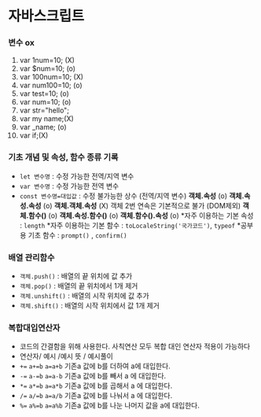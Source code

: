 # 자바스크립트
### 변수 ox 
1. var 1num=10; (X) <!-- 숫자가 앞에 있기 때문에X -->
2. var $num=10; (o)
3. var 100num=10; (X)<!-- 숫자가 앞에 있기 때문에X -->
4. var num100=10; (o)
5. var test=10; (o)
6. var num=10; (o)
7. var str="hello"; 
8. var my name;(X)<!-- 공백이 앞에 있기 때문에X -->
9. var _name; (o)
10. var if;(X)<!-- 키워드를 사용으로X -->
### 기초 개념 및 속성, 함수 종류 기록
* `let 변수명` : 수정 가능한 전역/지역 변수
* `var 변수명` : 수정 가능한 전역 변수 
* `const 변수명=대입값` : 수정 불가능한 상수 (전역/지역 변수)
**객체.속성** (o)
**객체.속성.속성** (o)
**객체.객체.속성** (X) 객체 2번 연속은 기본적으로 불가 (DOM제외)
**객체.함수()** (o)
**객체.속성.함수()** (o)
**객체.함수().속성** (o)
*자주 이용하는 기본 속성 : `length`
*자주 이용하는 기본 함수 : `toLocaleString('국가코드')`, `typeof`
*공부용 기초 함수 : `prompt()` , `confirm()`
### **배열** 관리함수
* `객체.push()` : 배열의 끝 위치에 값 추가
* `객체.pop()` : 배열의 끝 위치에서 1개 제거
* `객체.unshift()` : 배열의 시작 위치에 값 추가
* `객체.shift()` : 배열의 시작 위치에서 값 1개 제거

### 복합대입연산자
* 코드의 간결함을 위해 사용한다. 사칙연산 모두 복합 대인 연산자 적용이 가능하다
* 연산자/ 예시 /예시 뜻 / 예시풀이
* `+=`  `a+=b`  `a=a+b`  기존a 값에 b를 더하여 a에 대입한다.
* `-=`  `a-=b`  `a=a-b`  기존a 값에 b를 빼서 a 에 대입한다.
* `*=`  `a*=b`  `a=a*b`  기존a 값에 b를 곱해서 a 에 대입한다.
* `/=`  `a/=b`  `a=a/b`  기존a 값에 b를 나눠서 a 에 대입한다.
* `%=`  `a%=b`  `a=a%b` 기존a 값에 b를 나눈 나머지 값을 a에 대입한다.